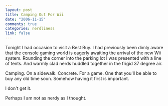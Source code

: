 ```yaml
--- 
layout: post
title: Camping Out For Wii
date: "2006-11-15"
comments: true
categories: nerdliness
link: false
---
```

Tonight I had occasion to visit a Best Buy. I had previously been dimly aware that the console gaming world is eagerly awaiting the arrival of the new Wii system. Rounding the corner into the parking lot I was presented with a line of tents. And warmly clad nerds huddled together in the frigid 37 degree air.

Camping. On a sidewalk. Concrete. For a game. One that you'll be able to buy any old time soon. Somehow having it first is important.

I don't get it.

Perhaps I am not as nerdy as I thought.
